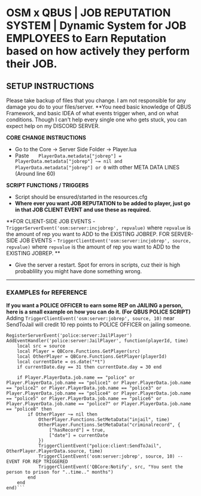 # OSM x QBUS | JOB REPUTATION SYSTEM | Dynamic System for JOB EMPLOYEES to Earn Reputation based on how actively they perform their JOB. 

## SETUP INSTRUCTIONS 
Please take backup of files that you change. I am not responsible for any damage you do to your files/server. 
**You need basic knowledge of QBUS Framework, and basic IDEA of what events trigger when, and on what conditions. Though I can't help every single one who gets stuck, you can expect help on my DISCORD SERVER. 

**CORE CHANGE INSTRUCTIONS**
- Go to the Core -> Server Side Folder -> Player.lua
- Paste `	PlayerData.metadata["jobrep"] = PlayerData.metadata["jobrep"] ~= nil and PlayerData.metadata["jobrep"] or 0` with other META DATA LINES (Around line 60)

**SCRIPT FUNCTIONS / TRIGGERS**
- Script should be ensured/started in the resources.cfg
- **Where ever you want JOB REPUTATION to be added to player, just go in that JOB CLIENT EVENT and use these as required.**

 **FOR CLIENT-SIDE JOB EVENTS - `TriggerServerEvent('osm:server:incjobrep', repvalue)` where `repvalue` is the amount of rep you want to ADD to the EXISTING JOBREP. 
 FOR SERVER-SIDE JOB EVENTS - `TriggerClientEvent('osm:server:incjobrep', source, repvalue)` where `repvalue` is the amount of rep you want to ADD to the EXISTING JOBREP. **

- Give the server a restart. Spot for errors in scripts, cuz their is high probablility you might have done something wrong. 

---

### EXAMPLES for REFERENCE

**If you want a POLICE OFFICER to earn some REP on JAILING a person, here is a small example on how you can do it. (For QBUS POLICE SCRIPT)**
Adding `TriggerClientEvent('osm:server:jobrep', source, 10)` near SendToJail will credit 10 rep points to POLICE OFFICER on jailing someone. 
```
RegisterServerEvent('police:server:JailPlayer')
AddEventHandler('police:server:JailPlayer', function(playerId, time)
    local src = source
    local Player = QBCore.Functions.GetPlayer(src)
    local OtherPlayer = QBCore.Functions.GetPlayer(playerId)
    local currentDate = os.date("*t")
    if currentDate.day == 31 then currentDate.day = 30 end

    if Player.PlayerData.job.name == "police" or Player.PlayerData.job.name == "police1" or Player.PlayerData.job.name == "police2" or Player.PlayerData.job.name == "police3" or Player.PlayerData.job.name == "police4" or Player.PlayerData.job.name == "police5" or Player.PlayerData.job.name == "police6" or Player.PlayerData.job.name == "police7" or Player.PlayerData.job.name == "police8" then
        if OtherPlayer ~= nil then
            OtherPlayer.Functions.SetMetaData("injail", time)
            OtherPlayer.Functions.SetMetaData("criminalrecord", {
                ["hasRecord"] = true,
                ["date"] = currentDate
            })
            TriggerClientEvent("police:client:SendToJail", OtherPlayer.PlayerData.source, time)
            TriggerClientEvent('osm:server:jobrep', source, 10) -- EVENT FOR REP TRIGGERED
            TriggerClientEvent('QBCore:Notify', src, "You sent the person to prison for "..time.." months")
        end
    end
end)```
